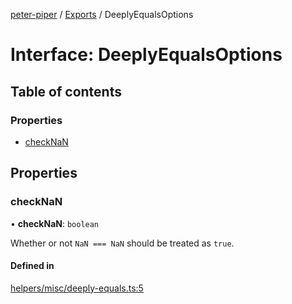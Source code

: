 [peter-piper](../README.md) / [Exports](../modules.md) / DeeplyEqualsOptions

# Interface: DeeplyEqualsOptions

## Table of contents

### Properties

- [checkNaN](DeeplyEqualsOptions.md#checknan)

## Properties

### checkNaN

• **checkNaN**: `boolean`

Whether or not `NaN === NaN` should be treated as `true`.

#### Defined in

[helpers/misc/deeply-equals.ts:5](https://github.com/jdeurt/peter-piper/blob/4772ee3/src/helpers/misc/deeply-equals.ts#L5)
